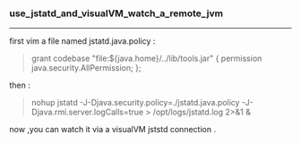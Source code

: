 ###     use_jstatd_and_visualVM_watch_a_remote_jvm
-----------

first vim a file named jstatd.java.policy :
>   grant codebase "file:${java.home}/../lib/tools.jar" {
     permission java.security.AllPermission;
  };

then :
>   nohup jstatd -J-Djava.security.policy=./jstatd.java.policy -J-Djava.rmi.server.logCalls=true > /opt/logs/jstatd.log 2>&1 &

now ,you can watch it via a visualVM jststd connection .
